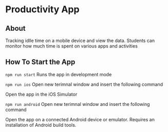 # Productivity App

## About
Tracking idlle time on a mobile device and view the data. Students can monitor how much time is spent on various apps and activities

## How To Start the App
`npm run start`
Runs the app in development mode

`npm run ios`
Open new terimnal window and insert the following command

Open the app in the iOS Simulator

`npm run android`
Open new terimnal window and insert the following command

Open the app on a connected Android device or emulator. Requires an installation of Android build tools.
